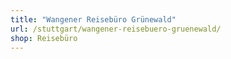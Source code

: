```yaml
---
title: "Wangener Reisebüro Grünewald"
url: /stuttgart/wangener-reisebuero-gruenewald/
shop: Reisebüro
---
```

